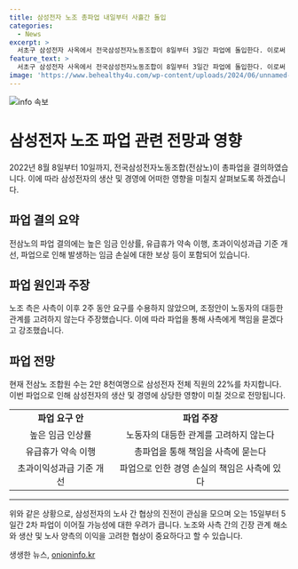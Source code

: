 ```yaml
---
title: 삼성전자 노조 총파업 내일부터 사흘간 돌입
categories:
  - News
excerpt: >
  서초구 삼성전자 사옥에서 전국삼성전자노동조합이 8일부터 3일간 파업에 돌입한다. 이로써 삼성전자 창립 이후 처음으로 발생하는 실질적인 파업에 관심이 쏠리며, 반도체 생산 등에 영향이 우려된다. 노조는 높은 임금 인상, 유급휴가 약속 이행, 초과이익성과급 기준 개선, 파업으로 인한 임금 손실 보상을 요구하고 사측을 비판했다. 파업 계획은 협상이 진전이 없으면 15일부터 5일간 2차 파업을 예고했다. 현재 조합원 수는 삼성전자 전체 직원의 22%에 해당한다.
feature_text: >
  서초구 삼성전자 사옥에서 전국삼성전자노동조합이 8일부터 3일간 파업에 돌입한다. 이로써 삼성전자 창립 이후 처음으로 발생하는 실질적인 파업에 관심이 쏠리며, 반도체 생산 등에 영향이 우려된다. 노조는 높은 임금 인상, 유급휴가 약속 이행, 초과이익성과급 기준 개선, 파업으로 인한 임금 손실 보상을 요구하고 사측을 비판했다. 파업 계획은 협상이 진전이 없으면 15일부터 5일간 2차 파업을 예고했다. 현재 조합원 수는 삼성전자 전체 직원의 22%에 해당한다.
image: 'https://www.behealthy4u.com/wp-content/uploads/2024/06/unnamed-file.png'
---
```


<p><img src="https://www.behealthy4u.com/wp-content/uploads/2024/06/unnamed-file.png" alt="info 속보" /></p>

<h1>삼성전자 노조 파업 관련 전망과 영향</h1>

<p data-ke-size="size16">2022년 8월 8일부터 10일까지, 전국삼성전자노동조합(전삼노)이 총파업을 결의하였습니다. 이에 따라 삼성전자의 생산 및 경영에 어떠한 영향을 미칠지 살펴보도록 하겠습니다.</p>

<h2 data-ke-size="size26">파업 결의 요약</h2>

<p data-ke-size="size16">전삼노의 파업 결의에는 높은 임금 인상률, 유급휴가 약속 이행, 초과이익성과급 기준 개선, 파업으로 인해 발생하는 임금 손실에 대한 보상 등이 포함되어 있습니다.</p>

<h2 data-ke-size="size26">파업 원인과 주장</h2>

<p data-ke-size="size16">노조 측은 사측이 이후 2주 동안 요구를 수용하지 않았으며, 조정안이 노동자의 대등한 관계를 고려하지 않는다 주장했습니다. 이에 따라 파업을 통해 사측에게 책임을 묻겠다고 강조했습니다.</p>

<h2 data-ke-size="size26">파업 전망</h2>

<p data-ke-size="size16">현재 전삼노 조합원 수는 2만 8천여명으로 삼성전자 전체 직원의 22%를 차지합니다. 이번 파업으로 인해 삼성전자의 생산 및 경영에 상당한 영향이 미칠 것으로 전망됩니다.</p>

<table>
    <tr>
        <td style="text-align: center; height: 17px;"><b>파업 요구 안</b></td>
        <td style="text-align: center; height: 17px;"><b>파업 주장</b></td>
    </tr>
    <tr>
        <td style="text-align: center; height: 17px;">높은 임금 인상률</td>
        <td style="text-align: center; height: 17px;">노동자의 대등한 관계를 고려하지 않는다</td>
    </tr>
    <tr>
        <td style="text-align: center; height: 17px;">유급휴가 약속 이행</td>
        <td style="text-align: center; height: 17px;">총파업을 통해 책임을 사측에 묻는다</td>
    </tr>
    <tr>
        <td style="text-align: center; height: 17px;">초과이익성과급 기준 개선</td>
        <td style="text-align: center; height: 17px;">파업으로 인한 경영 손실의 책임은 사측에 있다</td>
    </tr>
</table>

<hr>

<p data-ke-size="size16">위와 같은 상황으로, 삼성전자의 노사 간 협상의 진전이 관심을 모으며 오는 15일부터 5일간 2차 파업이 이어질 가능성에 대한 우려가 큽니다. 노조와 사측 간의 긴장 관계 해소와 생산 및 노사 양측의 이익을 고려한 협상이 중요하다고 할 수 있습니다.</p>
생생한 뉴스, <a href="https://onioninfo.kr" rel="dofollow">onioninfo.kr</a>


